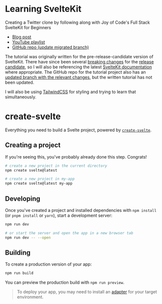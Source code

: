 # Learning SvelteKit

Creating a Twitter clone by following along with Joy of Code's Full Stack SvelteKit for Beginners
- [Blog post](https://joyofcode.xyz/sveltekit-for-beginners)
- [YouTube playlist](https://www.youtube.com/playlist?list=PLA9WiRZ-IS_zXZZyW4qfj0akvOAtk6MFS)
- [GitHub repo (update migrated branch)](https://github.com/JoysOfCode/sveltekit-for-beginners/tree/migration)

The tutorial was originally written for the pre-release-candidate version of SvelteKit. There have since been several [breaking changes](https://github.com/sveltejs/kit/discussions/5748) for the [release candidate](https://svelte.dev/blog/whats-new-in-svelte-october-2022), so I will also be referencing the latest [SvelteKit documentation](https://kit.svelte.dev/docs/introduction) where appropriate. The GitHub repo for the tutorial project also has an [updated branch with the relevant changes](https://github.com/JoysOfCode/sveltekit-for-beginners/tree/migration), but the written tutorial has not been updated.

I will also be using [TailwindCSS](https://tailwindcss.com/docs/guides/sveltekit) for styling and trying to learn that simultaneously.

# create-svelte

Everything you need to build a Svelte project, powered by [`create-svelte`](https://github.com/sveltejs/kit/tree/master/packages/create-svelte).

## Creating a project

If you're seeing this, you've probably already done this step. Congrats!

```bash
# create a new project in the current directory
npm create svelte@latest

# create a new project in my-app
npm create svelte@latest my-app
```

## Developing

Once you've created a project and installed dependencies with `npm install` (or `pnpm install` or `yarn`), start a development server:

```bash
npm run dev

# or start the server and open the app in a new browser tab
npm run dev -- --open
```

## Building

To create a production version of your app:

```bash
npm run build
```

You can preview the production build with `npm run preview`.

> To deploy your app, you may need to install an [adapter](https://kit.svelte.dev/docs/adapters) for your target environment.
